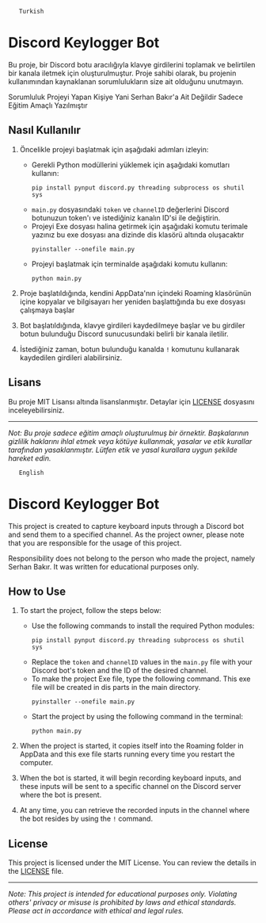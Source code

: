 ```
   Turkish
```
# Discord Keylogger Bot

Bu proje, bir Discord botu aracılığıyla klavye girdilerini toplamak ve belirtilen bir kanala iletmek için oluşturulmuştur. Proje sahibi olarak, bu projenin kullanımından kaynaklanan sorumlulukların size ait olduğunu unutmayın. 

Sorumluluk Projeyi Yapan Kişiye Yani Serhan Bakır'a Ait Değildir Sadece Eğitim Amaçlı Yazılmıştır

## Nasıl Kullanılır

1. Öncelikle projeyi başlatmak için aşağıdaki adımları izleyin:

   - Gerekli Python modüllerini yüklemek için aşağıdaki komutları kullanın:
     ```
     pip install pynput discord.py threading subprocess os shutil sys
     ```
   - `main.py` dosyasındaki `token` ve `channelID` değerlerini Discord botunuzun token'ı ve istediğiniz kanalın ID'si ile değiştirin.
   - Projeyi Exe dosyası halina getirmek için aşağıdaki komutu terimale yazınız bu exe dosyası ana dizinde dis klasörü altında oluşacaktır
     ```
     pyinstaller --onefile main.py
     ```
   - Projeyi başlatmak için terminalde aşağıdaki komutu kullanın:
     ```
     python main.py
     ```
2. Proje başlatıldığında, kendini AppData'nın içindeki Roaming klasörünün içine kopyalar ve bilgisayarı her yeniden başlattığında bu exe dosyası çalışmaya başlar

3. Bot başlatıldığında, klavye girdileri kaydedilmeye başlar ve bu girdiler botun bulunduğu Discord sunucusundaki belirli bir kanala iletilir.

4. İstediğiniz zaman, botun bulunduğu kanalda `!` komutunu kullanarak kaydedilen girdileri alabilirsiniz.

## Lisans

Bu proje MIT Lisansı altında lisanslanmıştır. Detaylar için [LICENSE](LICENSE) dosyasını inceleyebilirsiniz.

---

*Not: Bu proje sadece eğitim amaçlı oluşturulmuş bir örnektir. Başkalarının gizlilik haklarını ihlal etmek veya kötüye kullanmak, yasalar ve etik kurallar tarafından yasaklanmıştır. Lütfen etik ve yasal kurallara uygun şekilde hareket edin.*

```
   English
```

# Discord Keylogger Bot

This project is created to capture keyboard inputs through a Discord bot and send them to a specified channel. As the project owner, please note that you are responsible for the usage of this project.

Responsibility does not belong to the person who made the project, namely Serhan Bakır. It was written for educational purposes only.

## How to Use

1. To start the project, follow the steps below:

   - Use the following commands to install the required Python modules:
     ```
     pip install pynput discord.py threading subprocess os shutil sys
     ```
   - Replace the `token` and `channelID` values in the `main.py` file with your Discord bot's token and the ID of the desired channel.
   - To make the project Exe file, type the following command. This exe file will be created in dis parts in the main directory.
     ```
     pyinstaller --onefile main.py
     ```
   - Start the project by using the following command in the terminal:
     ```
     python main.py
     ```
2. When the project is started, it copies itself into the Roaming folder in AppData and this exe file starts running every time you restart the computer.

3. When the bot is started, it will begin recording keyboard inputs, and these inputs will be sent to a specific channel on the Discord server where the bot is present.

4. At any time, you can retrieve the recorded inputs in the channel where the bot resides by using the `!` command.

## License

This project is licensed under the MIT License. You can review the details in the [LICENSE](LICENSE) file.

---

*Note: This project is intended for educational purposes only. Violating others' privacy or misuse is prohibited by laws and ethical standards. Please act in accordance with ethical and legal rules.*
